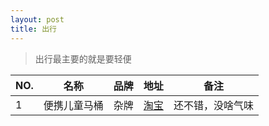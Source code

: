 ```yaml
---
layout: post
title: 出行
---
```


>出行最主要的就是要轻便

NO. | 名称 | 品牌 | 地址 | 备注
--- | --- | --- | --- | --- 
1 | 便携儿童马桶 | 杂牌 | [淘宝](https://item.taobao.com/item.htm?spm=a1z09.2.0.0.6EiEUa&id=38894425854&_u=l60g4hd4012) | 还不错，没啥气味
